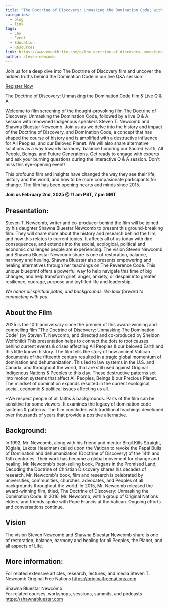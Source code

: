 ```yaml
---
title: "The Doctrine of Discovery: Unmasking the Domination Code; with Live Q & A"
categories:
  - blog
  - link
tags:
  - Law
  - Event
  - Education
  - Resources
link: https://www.eventbrite.com/e/the-doctrine-of-discovery-unmasking-the-domination-code-with-live-q-a-tickets-1225475132109?aff=oddtdtcreator
author: steven-newcomb
---
```

Join us for a deep dive into The Doctrine of Discovery film and uncover the hidden truths behind the Domination Code in our live Q&A session

[Register Now](https://www.eventbrite.com/e/the-doctrine-of-discovery-unmasking-the-domination-code-with-live-q-a-tickets-1225475132109?aff=oddtdtcreator)

The Doctrine of Discovery: Unmasking the Domination Code film & Live Q & A

Welcome to film screening of the thought-provoking film The Doctrine of Discovery: Unmasking the Domination Code, followed by a live Q & A session with renowned Indigenous speakers Steven T. Newcomb and Shawna Bluestar Newcomb. Join us as we delve into the history and impact of the Doctrine of Discovery, and Domination Code, a concept that has shaped the course of history and is amplified with a destructive influence for All Peoples, and our Beloved Planet. We will also share alternative solutions as a way towards harmony, balance honoring our Sacred Earth, All People, Beings, and Future Generations. Get ready to engage with experts and ask your burning questions during the interactive Q & A session. Don't miss this eye-opening event!

This profound film and insights have changed the way they see their life, history and the world, and how to be more compasionate participants for change. The film has been opening hearts and minds since 2015.

**Join us February 2nd, 2025 @ 11 am PST, 7 pm GMT**

## Presentation:

Steven T. Newcomb, writer and co-producer behind the film will be joined by his daughter Shawna Bluestar Newcomb to present this ground-breaking film. They will share more about the history and research behind the film, and how this relates to current topics. It affects all of us today with dire consequences, and extends into the social, ecological, political and economic challenges people are experiencing. The vision Steven Newcomb and Shawna Bluestar Newcomb share is one of restoration, balance, harmony and healing. Shawna Bluestar also presents empowering and healing alternatives through her teachings on The Reverence Code. This unique blueprint offers a powerful way to help navigate this time of big changes, and help transform grief, anger, anxiety, or despair into greater resilience, courage, purpose and joyfilled life and leadership.

*We honor all spiritual paths, and backgrounds.*
*We look forward to connecting with you.*

## About the Film
2025 is the 10th anniversary since the premier of this award-winning and compelling film "The Doctrine of Discovery: Unmasking The Domination Code" (by Steven T. Newcomb, and directed and co-produced by Sheldon Wolfchild) This presentation helps to connect the dots to root causes behind current events & crises affecting All Peoples & our beloved Earth and this little known history. The film tells the story of how ancient Vatican documents of the fifteenth century resulted in a tragic global momentum of domination and dehumanization. This led to law systems in the U.S. and Canada, and throughout the world, that are still used against Original Indigenous Nations & Peoples to this day. These destructive patterns set into motion systems that affect All Peoples, Beings & our Precious Planet. The mindset of domination expands resulted in the current ecological, social, economic & political issues affecting us all.

*We respect people of all faiths & backgrounds. Parts of the film can be sensitive for some viewers. It examines the legacy of domination code systems & patterns. The film concludes with traditional teachings developed over thousands of years that provide a positive alternative.

## Background:

In 1992, Mr. Newcomb, along with his friend and mentor Birgil Kills Straight, (Oglala, Lakota Headman) called upon the Vatican to revoke the Papal Bulls of Domination and dehumanization (Doctrine of Discovery) of the 14th and 15th centuries. Their work has become a global movement for change and healing. Mr. Newcomb's best-selling book, Pagans in the Promised Land; Decoding the Doctrine of Christian Discovery shares his decades of research. Mr. Newcomb's book, film and research is celebrated by universities, communities, churches, advocates, and Peoples of all backgrounds throughout the world. In 2015, Mr. Newcomb released the award-winning film, titled, The Doctrine of Discovery: Unmasking the Domination Code. In 2016, Mr. Newcomb, with a group of Original Nations elders, and friends spoke with Pope Francis at the Vatican. Ongoing efforts and conversations continue.

## Vision
The vision Steven Newcomb and Shawna Bluestar Newcomb share is one of restoration, balance, harmony and healing for all Peoples, the Planet, and all aspects of Life.

## More information:
For related extensive articles, research, lectures, and media
Steven T. Newcomb
Original Free Nations
<https://originalfreenations.com>

Shawna Bluestar Newcomb\
For related courses, workshops, sessions, summits, and podcasts\
<https://shawnabluestar.com>
